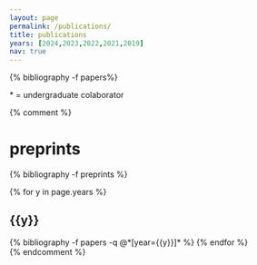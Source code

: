 ```yaml
---
layout: page
permalink: /publications/
title: publications
years: [2024,2023,2022,2021,2019]
nav: true
---
```


<div class="publications">

{% bibliography -f papers%}

<p>* = undergraduate colaborator</p>
</div>

{% comment %}
<h1>preprints</h1>

<div class="publications">

{% bibliography -f preprints %}

</div>


<div class="publications">

{% for y in page.years %}
  <h2 class="year">{{y}}</h2>
  {% bibliography -f papers -q @*[year={{y}}]* %}
{% endfor %}
</div>
{% endcomment %}

